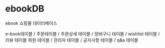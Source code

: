 # ebookDB

ebook 쇼핑몰 데이터베이스

e-book테이블 / 주문테이블 / 주문상세 테이블 / 
장바구니 테이블 / wishlist 테이블 / 리뷰 테이블
회원 테이블 / 관리자 테이블 / 공지사항 테이블 / q&a 테이블
